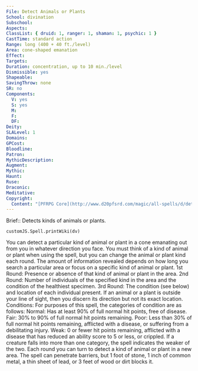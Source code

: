 ```yaml
---
File: Detect Animals or Plants
School: divination
Subschool: 
Aspects: 
ClassList: { druid: 1, ranger: 1, shaman: 1, psychic: 1 }
CastTime: standard action
Range: long (400 + 40 ft./level)
Area: cone-shaped emanation
Effect: 
Targets: 
Duration: concentration, up to 10 min./level
Dismissible: yes
Shapeable: 
SavingThrow: none
SR: no
Components:
  V: yes
  S: yes
  M: 
  F: 
  DF: 
Deity: 
SLALevel: 1
Domains: 
GPCost: 
Bloodline: 
Patron: 
MythicDescription: 
Augment: 
Mythic: 
Haunt: 
Ruse: 
Draconic: 
Meditative: 
Copyright:
  Content: "[PFRPG Core](http://www.d20pfsrd.com/magic/all-spells/d/detect-animals-or-plants)"
---
```

Brief:: Detects kinds of animals or plants.

```dataviewjs
customJS.Spell.printWiki(dv)
```

You can detect a particular kind of animal or plant in a cone emanating out from you in whatever direction you face. You must think of a kind of animal or plant when using the spell, but you can change the animal or plant kind each round. The amount of information revealed depends on how long you search a particular area or focus on a specific kind of animal or plant. 1st Round: Presence or absence of that kind of animal or plant in the area. 2nd Round: Number of individuals of the specified kind in the area and the condition of the healthiest specimen. 3rd Round: The condition (see below) and location of each individual present. If an animal or a plant is outside your line of sight, then you discern its direction but not its exact location. Conditions: For purposes of this spell, the categories of condition are as follows: Normal: Has at least 90% of full normal hit points, free of disease. Fair: 30% to 90% of full normal hit points remaining. Poor: Less than 30% of full normal hit points remaining, afflicted with a disease, or suffering from a debilitating injury. Weak: 0 or fewer hit points remaining, afflicted with a disease that has reduced an ability score to 5 or less, or crippled. If a creature falls into more than one category, the spell indicates the weaker of the two. Each round you can turn to detect a kind of animal or plant in a new area. The spell can penetrate barriers, but 1 foot of stone, 1 inch of common metal, a thin sheet of lead, or 3 feet of wood or dirt blocks it.
